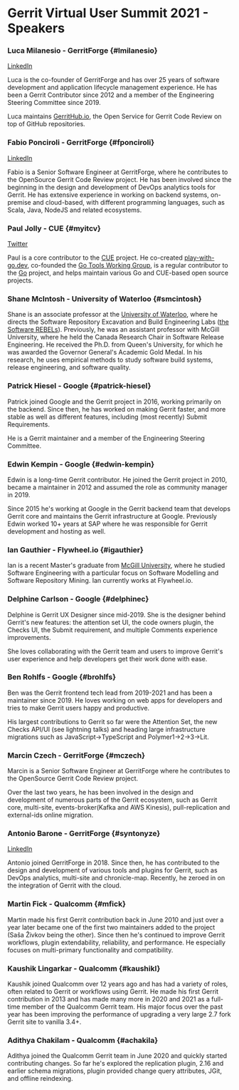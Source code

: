 # Gerrit Virtual User Summit 2021 - Speakers

### Luca Milanesio - GerritForge {#lmilanesio}

[LinkedIn](https://www.linkedin.com/in/lucamilanesio/)

Luca is the co-founder of GerritForge and has over 25 years of software
development and application lifecycle management experience.
He has been a Gerrit Contributor since 2012 and a member of the Engineering
Steering Committee since 2019.

Luca maintains [GerritHub.io](https://gerrithub.io), the Open Service
for Gerrit Code Review on top of GitHub repositories.

### Fabio Ponciroli - GerritForge {#fponciroli}

[LinkedIn](https://uk.linkedin.com/in/fponciroli/)

Fabio is a Senior Software Engineer at GerritForge, where he contributes to the
OpenSource Gerrit Code Review project.
He has been involved since the beginning in the design and development of DevOps
analytics tools for Gerrit.
He has extensive experience in working on backend systems, on-premise and
cloud-based, with different programming languages, such as Scala, Java, NodeJS
and related ecosystems.

### Paul Jolly - CUE {#myitcv}

[Twitter](https://twitter.com/_myitcv)

Paul is a core contributor to the [CUE](https://cuelang.org/) project. He
co-created [play-with-go.dev](https://play-with-go.dev), co-founded the [Go
Tools Working Group](https://github.com/golang/go/wiki/golang-tools), is a
regular contributor to the [Go](https://golang.org) project, and helps maintain
various Go and CUE-based open source projects.

### Shane McIntosh - University of Waterloo {#smcintosh}

Shane is an associate professor at the [University of Waterloo](https://cs.uwaterloo.ca/),
where he directs the Software Repository Excavation and Build Engineering Labs
([the Software REBELs](https://rebels.cs.uwaterloo.ca/)).
Previously, he was an assistant professor with McGill University, where he held
the Canada Research Chair in Software Release Engineering. He received the Ph.D.
from Queen's University, for which he was awarded the Governor General's
Academic Gold Medal. In his research, he uses empirical methods to study
software build systems, release engineering, and software quality.

### Patrick Hiesel - Google {#patrick-hiesel}

Patrick joined Google and the Gerrit project in 2016, working primarily on the
backend. Since then, he has worked on making Gerrit faster, and more stable as
well as different features, including (most recently) Submit Requirements.

He is a Gerrit maintainer and a member of the Engineering Steering Committee.

### Edwin Kempin - Google {#edwin-kempin}

Edwin is a long-time Gerrit contributor. He joined the Gerrit project in 2010,
became a maintainer in 2012 and assumed the role as community manager in 2019.

Since 2015 he's working at Google in the Gerrit backend team that develops
Gerrit core and maintains the Gerrit infrastructure at Google. Previously Edwin
worked 10+ years at SAP where he was responsible for Gerrit development and
hosting as well.

### Ian Gauthier - Flywheel.io {#igauthier}

Ian is a recent Master's graduate from [McGill University](https://www.mcgill.ca/),
where he studied Software Engineering with a particular focus on Software
Modelling and Software Repository Mining. Ian currently works at Flywheel.io.

### Delphine Carlson - Google {#delphinec}

Delphine is Gerrit UX Designer since mid-2019.
She is the designer behind Gerrit's new features: the attention set UI, the code
owners plugin, the Checks UI, the Submit requirement, and multiple Comments
experience improvements.

She loves collaborating with the Gerrit team and users to improve Gerrit's user
experience and help developers get their work done with ease.

### Ben Rohlfs - Google {#brohlfs}

Ben was the Gerrit frontend tech lead from 2019-2021 and has been a maintainer
since 2019. He loves working on web apps for developers and tries to make Gerrit
users happy and productive.

His largest contributions to Gerrit so far were the Attention Set, the new
Checks API/UI (see lightning talks) and heading large infrastructure migrations
such as JavaScript->TypeScript and Polymer1->2->3->Lit.

### Marcin Czech - GerritForge {#mczech}

Marcin is a Senior Software Engineer at GerritForge where he contributes to the
OpenSource Gerrit Code Review project.

Over the last two years, he has been involved in the design and development of
numerous parts of the Gerrit ecosystem, such as Gerrit core, multi-site,
events-broker(Kafka and AWS Kinesis), pull-replication and external-ids
online migration.

### Antonio Barone - GerritForge {#syntonyze}

[LinkedIn](https://uk.linkedin.com/in/anbarone/)

Antonio joined GerritForge in 2018. Since then, he has contributed to the design
and development of various tools and plugins for Gerrit, such as DevOps
analytics, multi-site and chronicle-map. Recently, he zeroed in on the
integration of Gerrit with the cloud.

### Martin Fick - Qualcomm {#mfick}

Martin made his first Gerrit contribution back in June 2010 and just
over a year later became one of the first two maintainers added to the
project (Saša Živkov being the other). Since then he's continued to
improve Gerrit workflows, plugin extendability, reliability, and
performance. He especially focuses on multi-primary functionality and
compatibility.

### Kaushik Lingarkar - Qualcomm {#kaushikl}

Kaushik joined Qualcomm over 12 years ago and has had a variety of
roles, often related to Gerrit or workflows using Gerrit. He made his
first Gerrit contribution in 2013 and has made many more in 2020 and
2021 as a full-time member of the Qualcomm Gerrit team. His major focus
over the past year has been improving the performance of upgrading a
very large 2.7 fork Gerrit site to vanilla 3.4+.

### Adithya Chakilam - Qualcomm {#achakila}

Adithya joined the Qualcomm Gerrit team in June 2020 and quickly started
contributing changes. So far he's explored the replication plugin, 2.16
and earlier schema migrations, plugin provided change query attributes,
JGit, and offline reindexing.

